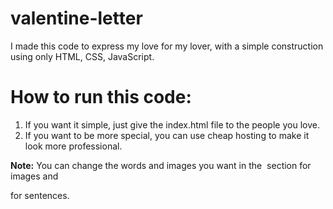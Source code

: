 # valentine-letter
I made this code to express my love for my lover, with a simple construction using only HTML, CSS, JavaScript.

# How to run this code:
1. If you want it simple, just give the index.html file to the people you love.
2. If you want to be more special, you can use cheap hosting to make it look more professional.

**Note:** You can change the words and images you want in the <img> section for images and <p> for sentences.

[webdev]: https://github.com/Fikri0708
